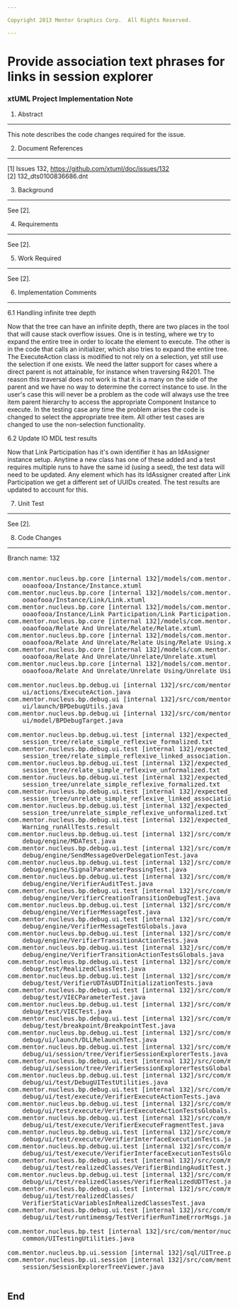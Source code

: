 ```yaml
---

Copyright 2013 Mentor Graphics Corp.  All Rights Reserved.

---
```


# Provide association text phrases for links in session explorer
### xtUML Project Implementation Note

1. Abstract
-----------
This note describes the code changes required for the issue.

2. Document References
----------------------
[1] Issues 132, https://github.com/xtuml/doc/issues/132  
[2] 132_dts0100836686.dnt

3. Background
-------------
See [2].

4. Requirements
---------------
See [2].

5. Work Required
----------------
See [2].

6. Implementation Comments
--------------------------
6.1 Handling infinite tree depth

Now that the tree can have an infinite depth, there are two places in the tool
that will cause stack overflow issues.  One is in testing, where we try to
expand the entire tree in order to locate the element to execute.  The other is
in the code that calls an initializer, which also tries to expand the entire
tree.  The ExecuteAction class is modified to not rely on a selection, yet still
use the selection if one exists.  We need the latter support for cases where a
direct parent is not attainable, for instance when traversing R4201.  The reason
this traversal does not work is that it is a many on the side of the parent and
we have no way to determine the correct instance to use.  In the user's case
this will never be a problem as the code will always use the tree item parent
hierarchy to access the appropriate Component Instance to execute.  In the
testing case any time the problem arises the code is changed to select the
appropriate tree item.  All other test cases are changed to use the
non-selection functionality.

6.2 Update IO MDL test results

Now that Link Participation has it's own identifier it has an IdAssigner
instance setup.  Anytime a new class has one of these added and a test requires
multiple runs to have the same id (using a seed), the test data will need to be
updated.  Any element which has its IdAssigner created after Link Participation
we get a different set of UUIDs created.  The test results are updated to
account for this.

7. Unit Test
------------
See [2].

8. Code Changes
---------------
Branch name: 132

<pre>

com.mentor.nucleus.bp.core [internal 132]/models/com.mentor.nucleus.bp.core/
    ooaofooa/Instance/Instance.xtuml
com.mentor.nucleus.bp.core [internal 132]/models/com.mentor.nucleus.bp.core/
    ooaofooa/Instance/Link/Link.xtuml
com.mentor.nucleus.bp.core [internal 132]/models/com.mentor.nucleus.bp.core/
    ooaofooa/Instance/Link Participation/Link Participation.xtuml
com.mentor.nucleus.bp.core [internal 132]/models/com.mentor.nucleus.bp.core/
    ooaofooa/Relate And Unrelate/Relate/Relate.xtuml
com.mentor.nucleus.bp.core [internal 132]/models/com.mentor.nucleus.bp.core/
    ooaofooa/Relate And Unrelate/Relate Using/Relate Using.xtuml
com.mentor.nucleus.bp.core [internal 132]/models/com.mentor.nucleus.bp.core/
    ooaofooa/Relate And Unrelate/Unrelate/Unrelate.xtuml
com.mentor.nucleus.bp.core [internal 132]/models/com.mentor.nucleus.bp.core/
    ooaofooa/Relate And Unrelate/Unrelate Using/Unrelate Using.xtuml

com.mentor.nucleus.bp.debug.ui [internal 132]/src/com/mentor/nucleus/bp/debug/
    ui/actions/ExecuteAction.java
com.mentor.nucleus.bp.debug.ui [internal 132]/src/com/mentor/nucleus/bp/debug/
    ui/launch/BPDebugUtils.java
com.mentor.nucleus.bp.debug.ui [internal 132]/src/com/mentor/nucleus/bp/debug/
    ui/model/BPDebugTarget.java

com.mentor.nucleus.bp.debug.ui.test [internal 132]/expected_results/
    session_tree/relate_simple_reflexive_formalized.txt
com.mentor.nucleus.bp.debug.ui.test [internal 132]/expected_results/
    session_tree/relate_simple_reflexive_linked_association.txt
com.mentor.nucleus.bp.debug.ui.test [internal 132]/expected_results/
    session_tree/relate_simple_reflexive_unformalized.txt
com.mentor.nucleus.bp.debug.ui.test [internal 132]/expected_results/
    session_tree/unrelate_simple_reflexive_formalized.txt
com.mentor.nucleus.bp.debug.ui.test [internal 132]/expected_results/
    session_tree/unrelate_simple_reflexive_linked_association.txt
com.mentor.nucleus.bp.debug.ui.test [internal 132]/expected_results/
    session_tree/unrelate_simple_reflexive_unformalized.txt
com.mentor.nucleus.bp.debug.ui.test [internal 132]/expected_results/verifier/
    Warning_runAllTests.result
com.mentor.nucleus.bp.debug.ui.test [internal 132]/src/com/mentor/nucleus/bp/
    debug/engine/MDATest.java
com.mentor.nucleus.bp.debug.ui.test [internal 132]/src/com/mentor/nucleus/bp/
    debug/engine/SendMessageOverDelegationTest.java
com.mentor.nucleus.bp.debug.ui.test [internal 132]/src/com/mentor/nucleus/bp/
    debug/engine/SignalParameterPassingTest.java
com.mentor.nucleus.bp.debug.ui.test [internal 132]/src/com/mentor/nucleus/bp/
    debug/engine/VerifierAuditTest.java
com.mentor.nucleus.bp.debug.ui.test [internal 132]/src/com/mentor/nucleus/bp/
    debug/engine/VerifierCreationTransitionDebugTest.java
com.mentor.nucleus.bp.debug.ui.test [internal 132]/src/com/mentor/nucleus/bp/
    debug/engine/VerifierMessageTest.java
com.mentor.nucleus.bp.debug.ui.test [internal 132]/src/com/mentor/nucleus/bp/
    debug/engine/VerifierMessageTestGlobals.java
com.mentor.nucleus.bp.debug.ui.test [internal 132]/src/com/mentor/nucleus/bp/
    debug/engine/VerifierTransitionActionTests.java
com.mentor.nucleus.bp.debug.ui.test [internal 132]/src/com/mentor/nucleus/bp/
    debug/engine/VerifierTransitionActionTestsGlobals.java
com.mentor.nucleus.bp.debug.ui.test [internal 132]/src/com/mentor/nucleus/bp/
    debug/test/RealizedClassTest.java
com.mentor.nucleus.bp.debug.ui.test [internal 132]/src/com/mentor/nucleus/bp/
    debug/test/VerifierUDTAsUDTInitializationTests.java
com.mentor.nucleus.bp.debug.ui.test [internal 132]/src/com/mentor/nucleus/bp/
    debug/test/VIECParameterTest.java
com.mentor.nucleus.bp.debug.ui.test [internal 132]/src/com/mentor/nucleus/bp/
    debug/test/VIECTest.java
com.mentor.nucleus.bp.debug.ui.test [internal 132]/src/com/mentor/nucleus/bp/
    debug/test/breakpoint/BreakpointTest.java
com.mentor.nucleus.bp.debug.ui.test [internal 132]/src/com/mentor/nucleus/bp/
    debug/ui/launch/DLLRelaunchTest.java
com.mentor.nucleus.bp.debug.ui.test [internal 132]/src/com/mentor/nucleus/bp/
    debug/ui/session/tree/VerifierSessionExplorerTests.java
com.mentor.nucleus.bp.debug.ui.test [internal 132]/src/com/mentor/nucleus/bp/
    debug/ui/session/tree/VerifierSessionExplorerTestsGlobals.java
com.mentor.nucleus.bp.debug.ui.test [internal 132]/src/com/mentor/nucleus/bp/
    debug/ui/test/DebugUITestUtilities.java
com.mentor.nucleus.bp.debug.ui.test [internal 132]/src/com/mentor/nucleus/bp/
    debug/ui/test/execute/VerifierExecuteActionTests.java
com.mentor.nucleus.bp.debug.ui.test [internal 132]/src/com/mentor/nucleus/bp/
    debug/ui/test/execute/VerifierExecuteActionTestsGlobals.java
com.mentor.nucleus.bp.debug.ui.test [internal 132]/src/com/mentor/nucleus/bp/
    debug/ui/test/execute/VerifierExecuteFragmentTest.java
com.mentor.nucleus.bp.debug.ui.test [internal 132]/src/com/mentor/nucleus/bp/
    debug/ui/test/execute/VerifierInterfaceExecutionTests.java
com.mentor.nucleus.bp.debug.ui.test [internal 132]/src/com/mentor/nucleus/bp/
    debug/ui/test/execute/VerifierInterfaceExecutionTestsGlobals.java
com.mentor.nucleus.bp.debug.ui.test [internal 132]/src/com/mentor/nucleus/bp/
    debug/ui/test/realizedClasses/VerifierBindingAuditTest.java
com.mentor.nucleus.bp.debug.ui.test [internal 132]/src/com/mentor/nucleus/bp/
    debug/ui/test/realizedClasses/VerifierRealizedUDTTest.java
com.mentor.nucleus.bp.debug.ui.test [internal 132]/src/com/mentor/nucleus/bp/
    debug/ui/test/realizedClasses/
    VerifierStaticVariablesInRealizedClassesTest.java
com.mentor.nucleus.bp.debug.ui.test [internal 132]/src/com/mentor/nucleus/bp/
    debug/ui/test/runtimemsg/TestVerifierRunTimeErrorMsgs.java

com.mentor.nucleus.bp.test [internal 132]/src/com/mentor/nucleus/bp/test/
    common/UITestingUtilities.java

com.mentor.nucleus.bp.ui.session [internal 132]/sql/UITree.pei.sql
com.mentor.nucleus.bp.ui.session [internal 132]/src/com/mentor/nucleus/bp/ui/
    session/SessionExplorerTreeViewer.java

</pre>

End
---

